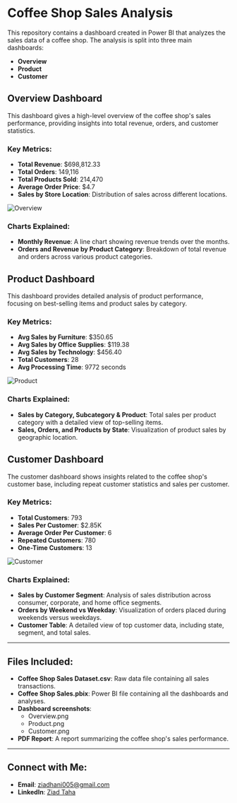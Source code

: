 # Coffee Shop Sales Analysis

This repository contains a dashboard created in Power BI that analyzes the sales data of a coffee shop. The analysis is split into three main dashboards:

- **Overview**
- **Product**
- **Customer**

## Overview Dashboard

This dashboard gives a high-level overview of the coffee shop's sales performance, providing insights into total revenue, orders, and customer statistics.

### Key Metrics:
- **Total Revenue**: $698,812.33
- **Total Orders**: 149,116
- **Total Products Sold**: 214,470
- **Average Order Price**: $4.7
- **Sales by Store Location**: Distribution of sales across different locations.
  
![Overview](./images/overview.png)

### Charts Explained:
- **Monthly Revenue**: A line chart showing revenue trends over the months.
- **Orders and Revenue by Product Category**: Breakdown of total revenue and orders across various product categories.
  
## Product Dashboard

This dashboard provides detailed analysis of product performance, focusing on best-selling items and product sales by category.

### Key Metrics:
- **Avg Sales by Furniture**: $350.65
- **Avg Sales by Office Supplies**: $119.38
- **Avg Sales by Technology**: $456.40
- **Total Customers**: 28
- **Avg Processing Time**: 9772 seconds

![Product](./images/product.png)

### Charts Explained:
- **Sales by Category, Subcategory & Product**: Total sales per product category with a detailed view of top-selling items.
- **Sales, Orders, and Products by State**: Visualization of product sales by geographic location.
  
## Customer Dashboard

The customer dashboard shows insights related to the coffee shop's customer base, including repeat customer statistics and sales per customer.

### Key Metrics:
- **Total Customers**: 793
- **Sales Per Customer**: $2.85K
- **Average Order Per Customer**: 6
- **Repeated Customers**: 780
- **One-Time Customers**: 13

![Customer](./images/customer.png)

### Charts Explained:
- **Sales by Customer Segment**: Analysis of sales distribution across consumer, corporate, and home office segments.
- **Orders by Weekend vs Weekday**: Visualization of orders placed during weekends versus weekdays.
- **Customer Table**: A detailed view of top customer data, including state, segment, and total sales.

---

## Files Included:
- **Coffee Shop Sales Dataset.csv**: Raw data file containing all sales transactions.
- **Coffee Shop Sales.pbix**: Power BI file containing all the dashboards and analyses.
- **Dashboard screenshots**: 
  - Overview.png
  - Product.png
  - Customer.png
- **PDF Report**: A report summarizing the coffee shop's sales performance.

---

## Connect with Me:
- **Email**: ziadhani005@gmail.com
- **LinkedIn**: [Ziad Taha](https://www.linkedin.com/in/ziad-taha-/)
